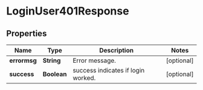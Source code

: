 

# LoginUser401Response


## Properties

| Name | Type | Description | Notes |
|------------ | ------------- | ------------- | -------------|
|**errormsg** | **String** | Error message. |  [optional] |
|**success** | **Boolean** | success indicates if login worked. |  [optional] |



